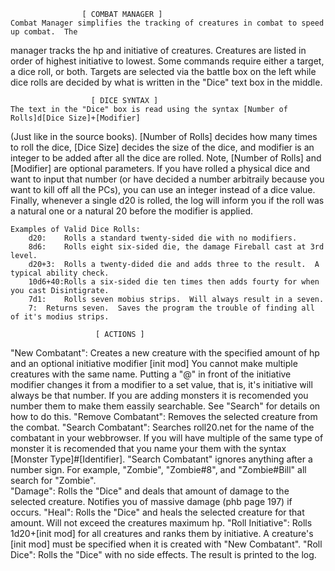 					[ COMBAT MANAGER ]
	Combat Manager simplifies the tracking of creatures in combat to speed up combat.  The 
manager tracks the hp and initiative of creatures.  Creatures are listed in order of highest 
initiative to lowest.  Some commands require either a target, a dice roll, or both.  Targets 
are selected via the battle box on the left while dice rolls are decided by what is written 
in the "Dice" text box in the middle.

					  [ DICE SYNTAX ]
	The text in the "Dice" box is read using the syntax [Number of Rolls]d[Dice Size]+[Modifier] 
(Just like in the source books).  [Number of Rolls] decides how many times to roll the dice,
[Dice Size] decides the size of the dice, and modifier is an integer to be added after all the dice
are rolled.  Note, [Number of Rolls] and [Modifier] are optional parameters.  If you have rolled a
physical dice and want to input that number (or have decided a number arbitraily because you want to 
kill off all the PCs), you can use an integer instead of a dice value.  Finally, whenever a single d20 
is rolled, the log will inform you if the roll was a natural one or a natural 20 before the modifier is
applied.  

	Examples of Valid Dice Rolls:
		d20:	Rolls a standard twenty-sided die with no modifiers.
		8d6:	Rolls eight six-sided die, the damage Fireball cast at 3rd level.
		d20+3:	Rolls a twenty-dided die and adds three to the result.  A typical ability check.
		10d6+40:Rolls a six-sided die ten times then adds fourty for when you cast Disintigrate.
		7d1:	Rolls seven mobius strips.  Will always result in a seven.
		7:	Returns seven.  Saves the program the trouble of finding all of it's modius strips.

					   [ ACTIONS ]

"New Combatant": Creates a new creature with the specified amount of hp and an optional initiative modifier 
	[init mod] You cannot make multiple creatures with the same name.  Putting a "@" in front of the 
	initiative modifier changes it from a modifier to a set value, that is, it's initiative will always 
	be that number.  If you are adding monsters it is recomended you number them to make them eassily 
	searchable.  See "Search" for details on how to do this.
"Remove Combatant": Removes the selected creature from the combat.
"Search Combatant": Searches roll20.net for the name of the combatant in your webbrowser.  If you will have 
	multiple of the same type of monster it is recomended that you name your them with the syntax 
	[Monster Type]#[Identifier].  "Search Combatant" ignores anything after a number sign.  For example,
	"Zombie", "Zombie#8", and "Zombie#Bill" all search for "Zombie".  
"Damage": Rolls the "Dice" and deals that amount of damage to the selected creature.  Notifies you of massive 
	damage (phb page 197) if occurs.
"Heal": Rolls the "Dice" and heals the selected creature for that amount.  Will not exceed the creatures 
	maximum hp.
"Roll Initiative": Rolls 1d20+[init mod] for all creatures and ranks them by initiative.  A creature's 
	[init mod] must be specified when it is created with "New Combatant".
"Roll Dice": Rolls the "Dice" with no side effects.  The result is printed to the log.
